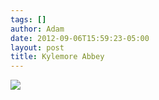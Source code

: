 ```yaml
---
tags: []
author: Adam
date: 2012-09-06T15:59:23-05:00
layout: post
title: Kylemore Abbey
---
```


![](/media/m9y7r0HsaM1qga9s2o1_1280.jpg)
